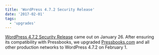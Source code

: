 ```yaml
---
title: 'WordPress 4.7.2 Security Release'
date: '2017-02-01'
tags:
  - 'upgrades'
---
```


[WordPress 4.7.2 Security Release](https://wordpress.org/news/2017/01/wordpress-4-7-2-security-release/) came
out on January 26. After ensuring its compatibility with Pressbooks, we
upgraded [Pressbooks.com](https://pressbooks.com/) and all other production networks to
WordPress 4.7.2 on February 1.
